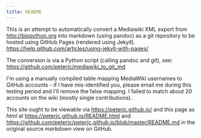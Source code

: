```yaml
---
title: README
---
```


This is an attempt to automatically convert a Mediawiki XML export
from http://biopython.org into markdown (using pandoc) as a git
repository to be hosted using GitHub Pages (rendered using Jekyll).
https://help.github.com/articles/using-jekyll-with-pages/

The conversion is via a Python script (calling pandoc and git), see:
https://github.com/peterjc/mediawiki_to_git_md

I'm using a manually compiled table mapping MediaWiki usernames
to GitHub accounts - if I have mis-identified you, please email
me during this testing period and I'll remove the false mapping.
I failed to match about 20 accounts on the wiki (mostly single
contributions).

This site ought to be viewable via https://peterjc.github.io/
and this page as *html* at https://peterjc.github.io/README.html
and https://github.com/peterjc/peterjc.github.io/blob/master/README.md
in the original source *markdown* view on GitHub.
